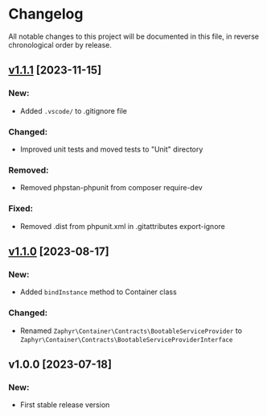# Changelog

All notable changes to this project will be documented in this file,
in reverse chronological order by release.

## [v1.1.1](https://github.com/zaphyr-org/container/compare/1.1.0...1.1.1) [2023-11-15]

### New:
* Added `.vscode/` to .gitignore file

### Changed:
* Improved unit tests and moved tests to "Unit" directory

### Removed:
* Removed phpstan-phpunit from composer require-dev

### Fixed:
* Removed .dist from phpunit.xml in .gitattributes export-ignore

## [v1.1.0](https://github.com/zaphyr-org/container/compare/1.0.0...1.1.0) [2023-08-17]

### New:
* Added `bindInstance` method to Container class

### Changed:
* Renamed `Zaphyr\Container\Contracts\BootableServiceProvider` to `Zaphyr\Container\Contracts\BootableServiceProviderInterface`

## v1.0.0 [2023-07-18]

### New:
* First stable release version
